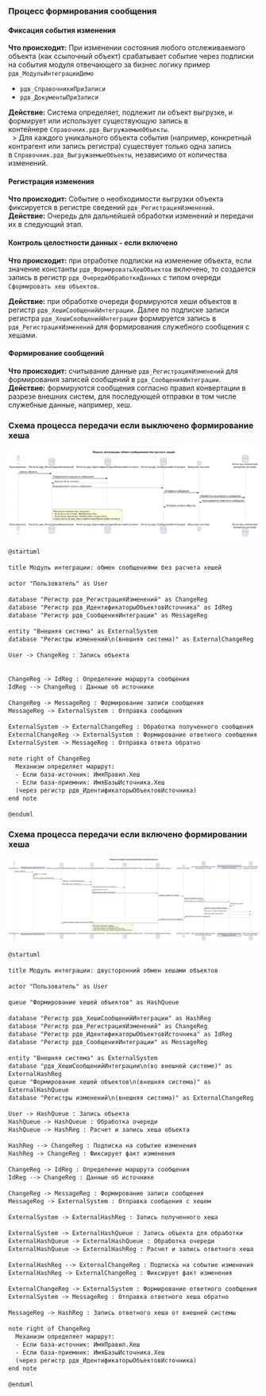 ### Процесс формирования сообщения
#### Фиксация события изменения

**Что происходит:** При изменении состояния любого отслеживаемого объекта (как ссылочный объект) срабатывает событие через подписки на события модуля отвечающего за бизнес логику пример `рдв_МодульИнтеграцииДемо`

  - `рдв_СправочникиПриЗаписи`
  - `рдв_ДокументыПриЗаписи`

**Действие:** Система определяет, подлежит ли объект выгрузке, и формирует или использует существующую запись в контейнере `Справочник.рдв_ВыгружаемыеОбъекты`.
    
  > Для каждого уникального объекта события (например, конкретный контрагент или запись регистра) существует только одна запись в `Справочник.рдв_ВыгружаемыеОбъекты`, независимо от количества изменений.

#### Регистрация изменения

**Что происходит:** Событие о необходимости выгрузки объекта фиксируется в регистре сведений `рдв_РегистрацияИзменений`.  
**Действие:** Очередь для дальнейшей обработки изменений и передачи их в следующий этап.

#### Контроль целостности данных - если включено
**Что происходит:** при отработке подписки на изменение объекта, если значение константы `рдв_ФормироватьХешОбъектов` включено, то создается запись в регистр `рдв_ОчередиОбработкиДанных` с типом очереди `Сформировать хеш объектов`.

**Действие:** при обработке очереди формируются хеши объектов в регистр `рдв_ХешиСообщенийИнтеграции`. Далее по подписке записи регистра `рдв_ХешиСообщенийИнтеграции` формируется запись в `рдв_РегистрацияИзменений` для формирования служебного сообщения с хешами.

#### Формирование сообщений
**Что происходит:** считывание данные `рдв_РегистрацияИзменений` для формирования записей сообщений в `рдв_СообщенияИнтеграции`.  
**Действие:** формируются сообщения согласно правил конвертации в разрезе внешних систем, для последующей отправки в том числе служебные данные, например, хеш.

### Схема процесса передачи если выключено формирование хеша

![Описание изображения](/images/off_data_control.png)

```
@startuml

title Модуль интеграции: обмен сообщениями без расчета хешей

actor "Пользователь" as User

database "Регистр рдв_РегистрацияИзменений" as ChangeReg
database "Регистр рдв_ИдентификаторыОбъектовИсточника" as IdReg
database "Регистр рдв_СообщенияИнтеграции" as MessageReg

entity "Внешняя система" as ExternalSystem
database "Регистры изменений\n(внешняя система)" as ExternalChangeReg

User -> ChangeReg : Запись объекта


ChangeReg -> IdReg : Определение маршрута сообщения
IdReg --> ChangeReg : Данные об источнике

ChangeReg -> MessageReg : Формирование записи сообщения
MessageReg -> ExternalSystem : Отправка сообщения

ExternalSystem -> ExternalChangeReg : Обработка полученного сообщения
ExternalChangeReg -> ExternalSystem : Формирование ответного сообщения
ExternalSystem -> MessageReg : Отправка ответа обратно

note right of ChangeReg
  Механизм определяет маршрут:
  - Если база-источник: ИмяПравил.Хеш
  - Если база-приемник: ИмяБазыИсточника.Хеш
  (через регистр рдв_ИдентификаторыОбъектовИсточника)
end note

@enduml
```

### Схема процесса передачи если включено формировании хеша

![Описание изображения](../images/schema_of_hash_transfer.png)


```
@startuml

title Модуль интеграции: двусторонний обмен хешами объектов

actor "Пользователь" as User

queue "Формирование хешей объектов" as HashQueue

database "Регистр рдв_ХешиСообщенийИнтеграции" as HashReg
database "Регистр рдв_РегистрацияИзменений" as ChangeReg
database "Регистр рдв_ИдентификаторыОбъектовИсточника" as IdReg
database "Регистр рдв_СообщенияИнтеграции" as MessageReg

entity "Внешняя система" as ExternalSystem
database "рдв_ХешиСообщенийИнтеграции\n(во внешней системе)" as ExternalHashReg
queue "Формирование хешей объектов\n(внешняя система)" as ExternalHashQueue
database "Регистры изменений\n(внешняя система)" as ExternalChangeReg

User -> HashQueue : Запись объекта
HashQueue -> HashQueue : Обработка очереди
HashQueue -> HashReg : Расчет и запись хеша объекта

HashReg --> ChangeReg : Подписка на событие изменения
HashReg -> ChangeReg : Фиксирует факт изменения

ChangeReg -> IdReg : Определение маршрута сообщения
IdReg --> ChangeReg : Данные об источнике

ChangeReg -> MessageReg : Формирование записи сообщения
MessageReg -> ExternalSystem : Отправка сообщения с хешем

ExternalSystem -> ExternalHashReg : Запись полученного хеша

ExternalSystem -> ExternalHashQueue : Запись объекта для обработки
ExternalHashQueue -> ExternalHashQueue : Обработка очереди
ExternalHashQueue -> ExternalHashReg : Расчет и запись ответного хеша

ExternalHashReg --> ExternalChangeReg : Подписка на событие изменения
ExternalHashReg -> ExternalChangeReg : Фиксирует факт изменения

ExternalChangeReg -> ExternalSystem : Формирование ответного сообщения
ExternalSystem -> MessageReg : Отправка ответного хеша обратно

MessageReg -> HashReg : Запись ответного хеша от внешней системы

note right of ChangeReg
  Механизм определяет маршрут:
  - Если база-источник: ИмяПравил.Хеш
  - Если база-приемник: ИмяБазыИсточника.Хеш
  (через регистр рдв_ИдентификаторыОбъектовИсточника)
end note

@enduml

```